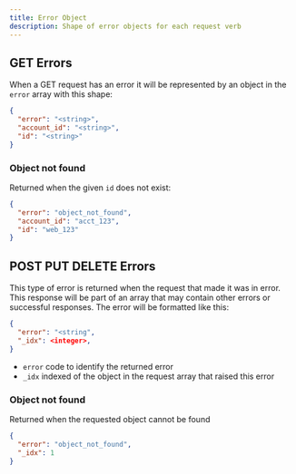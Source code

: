 ```yaml
---
title: Error Object
description: Shape of error objects for each request verb
---
```


## GET Errors

When a GET request has an error it will be represented by an object in the `error` array with this shape:

```JSON
{
  "error": "<string>",
  "account_id": "<string>",
  "id": "<string>"
}
```

### Object not found

Returned when the given `id` does not exist:


```JSON
{
  "error": "object_not_found",
  "account_id": "acct_123",
  "id": "web_123"
}
```

## POST PUT DELETE Errors

This type of error is returned when the request that made it was in error. This response will be part of an array that may contain other errors or successful responses.  The error will be formatted like this:

```JSON
{
  "error": "<string",
  "_idx": <integer>,
}
```

* `error` code to identify the returned error
* `_idx` indexed of the object in the request array that raised this error

### Object not found

Returned when the requested object cannot be found

```JSON
{
  "error": "object_not_found",
  "_idx": 1
}
```
